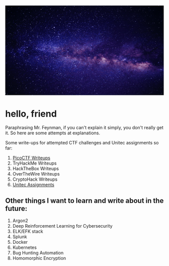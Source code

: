 ![](https://github.com/Lona44/write-ups/blob/main/welcome.gif)

# hello, friend
Paraphrasing Mr. Feynman, if you can't explain it simply, you don't really get it. So here are some attempts at explanations.

Some write-ups for attempted CTF challenges and Unitec assignments so far:
  1. [PicoCTF Writeups](https://github.com/Lona44/write-ups/tree/main/PicoCTF)
  2. TryHackMe Writeups
  3. HackTheBox Writeups
  4. OverTheWire Writeups
  5. CryptoHack Writeups
  6. [Unitec Assignments](https://github.com/Lona44/write-ups/tree/main/Unitec%20Assignments)




## Other things I want to learn and write about in the future:
  1. Argon2
  2. Deep Reinforcement Learning for Cybersecurity
  3. ELK/EFK stack
  4. Splunk
  5. Docker
  6. Kubernetes
  7. Bug Hunting Automation
  8. Homomorphic Encryption
